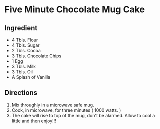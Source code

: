 Five Minute Chocolate Mug Cake
===============================================

Ingredient
----------------------------------------------------------
* 4 Tbls. Flour
* 4 Tbls. Sugar
* 2 Tbls. Cocoa
* 3 Tbls. Chocolate Chips
* 1 Egg
* 3 Tbls. Milk
* 3 Tbls. Oil
* A Splash of Vanilla

Directions
------------------------------------

1. Mix throughly in a microwave safe mug.
2. Cook, in microwave, for three minutes ( 1000 watts. )
3. The cake will rise to top of the mug, don't be alarmed. Allow to cool a little and then enjoy!!!
